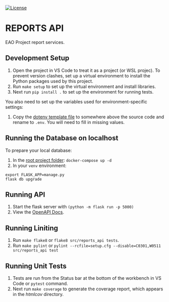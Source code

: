 [![License](https://img.shields.io/badge/License-Apache%202.0-blue.svg)](../LICENSE)

# REPORTS API

EAO Project report services.


## Development Setup

1. Open the project in VS Code to treat it as a project (or WSL projec). To prevent version clashes, set up a
virtual environment to install the Python packages used by this project.
2. Run `make setup` to set up the virtual environment and install libraries.
3. Next run `pip install .` to set up the environment for running tests.

You also need to set up the variables used for environment-specific settings:
1. Copy the [dotenv template file](./docs/dotenv_template) to somewhere above the source code and rename to `.env`. You will need to fill in missing values.

## Running the Database on localhost

To prepare your local database:
1. In the [root project folder](../docker/docker-compose.yml): `docker-compose up -d`
2. In your `venv` environment: 
```
export FLASK_APP=manage.py 
flask db upgrade
```


## Running API

1. Start the flask server with `(python -m flask run -p 5000)`
2. View the [OpenAPI Docs](http://127.0.0.1:5000/api/v1).

## Running Liniting

1. Run `make flake8` or `flake8 src/reports_api tests`.
2. Run `make pylint` or `pylint --rcfile=setup.cfg --disable=C0301,W0511 src/reports_api test`

## Running Unit Tests

1. Tests are run from the Status bar at the bottom of the workbench in VS Code or `pytest` command.
2. Next run `make coverage` to generate the coverage report, which appears in the *htmlcov* directory.
